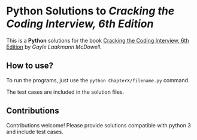 # Python Solutions to *Cracking the Coding Interview, 6th Edition*

This is a **Python** solutions for the book [Cracking the Coding Interview, 6th Edition](https://www.careercup.com/book) by *Gayle Laakmann McDowell*.

## How to use?

To run the programs, just use the `python ChapterX/filename.py` command.

The test cases are included in the solution files.

## Contributions

Contributions welcome! Please provide solutions compatible with python 3 and include test cases.
